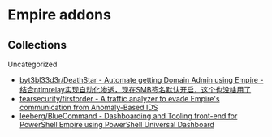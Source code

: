 # Empire addons

## Collections

Uncategorized

* [byt3bl33d3r/DeathStar - Automate getting Domain Admin using Empire - 结合ntlmrelay实现自动化渗透，现在SMB签名默认开启，这个也没啥用了](https://github.com/byt3bl33d3r/DeathStar)
* [tearsecurity/firstorder - A traffic analyzer to evade Empire's communication from Anomaly-Based IDS](https://github.com/tearsecurity/firstorder)
* [leeberg/BlueCommand - Dashboarding and Tooling front-end for PowerShell Empire using PowerShell Universal Dashboard](https://github.com/leeberg/BlueCommand)

